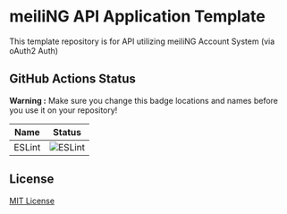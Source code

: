 # meiliNG API Application Template
This template repository is for API utilizing meiliNG Account System (via oAuth2 Auth)

## GitHub Actions Status
**Warning :** Make sure you change this badge locations and names before you use it on your repository!  

| Name                      | Status                                                                                                         |
|---------------------------|----------------------------------------------------------------------------------------------------------------|
| ESLint                    | ![ESLint](https://github.com/meili-NG/api-template/workflows/ESLint/badge.svg)                                 |

## License
[MIT License](LICENSE)

